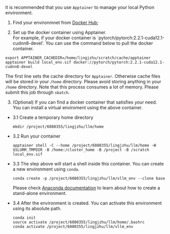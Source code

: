 It is recommended that you use `Apptainer` to manage your local Python environment. 

1. Find your environmnet from [Docker Hub](https://hub.docker.com/);

2. Set up the docker container using Apptainer.   
For example, if your docker container is `pytorch/pytorch:2.2.1-cuda12.1-cudnn8-devel'. You can use the command below to pull the docker container. 
```
export APPTAINER_CACHEDIR=/home/lingjzhu/scratch/cache/apptainer
apptainer build local_env.sif docker://pytorch/pytorch:2.2.1-cuda12.1-cudnn8-devel
```
The first line sets the cache directory for `Apptainer`. Otherwise cache files will be stored in your `/home` directory. Please avoid storing anything in your `/home` directory.
Note that this process consumes a lot of memory. Please submit this job through `sbatch`.


3. (Optional) If you can find a docker container that satisfies your need. You can install a virtual enviroment using the above container.
 - 3.1 Create a temporary home directory
    ```      
    mkdir /project/6080355/lingjzhu/llm/home
    ```
 - 3.2 Run your container
    ```
    apptainer shell -C --home /project/6080355/lingjzhu/llm/home -W $SLURM_TMPDIR -B /home:/cluster_home -B /project -B /scratch local_env.sif
    ```
 - 3.3 The step above will start a shell inside this container. You can create a new environment using  `conda`. 
    ```
    conda create -p /project/6080355/lingjzhu/llm/vllm_env --clone base
    ```
    Please check [Anaconda documentation](https://conda.io/projects/conda/en/latest/user-guide/tasks/manage-environments.html#activating-an-environment) to learn about how to create a stand-alone environment.

 - 3.4 After the environment is created. You can activate this environment using its absolute path.
    ```
    conda init
    source activate /project/6080355/lingjzhu/llm/home/.bashrc
    conda activate /project/6080355/lingjzhu/llm/vllm_env
    ```
